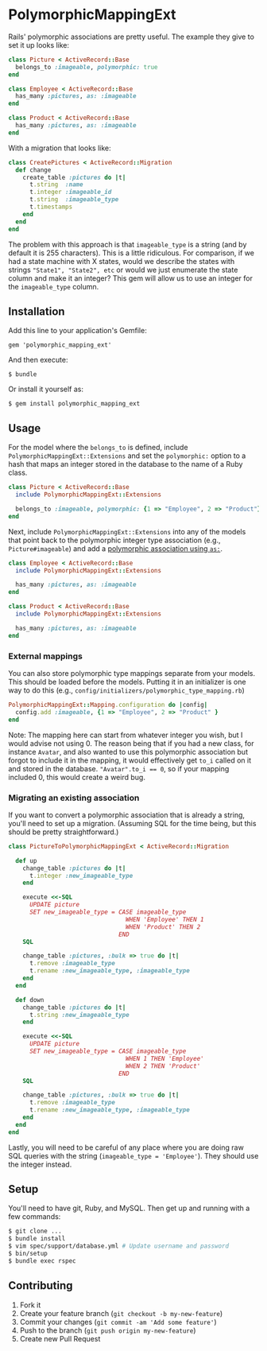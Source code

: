 # PolymorphicMappingExt

Rails' polymorphic associations are pretty useful. The example they give to set it up looks like:

```ruby
class Picture < ActiveRecord::Base
  belongs_to :imageable, polymorphic: true
end

class Employee < ActiveRecord::Base
  has_many :pictures, as: :imageable
end

class Product < ActiveRecord::Base
  has_many :pictures, as: :imageable
end
```

With a migration that looks like:

```ruby
class CreatePictures < ActiveRecord::Migration
  def change
    create_table :pictures do |t|
      t.string  :name
      t.integer :imageable_id
      t.string  :imageable_type
      t.timestamps
    end
  end
end
```

The problem with this approach is that `imageable_type` is a string (and by default it is 255 characters). This is a little ridiculous. For comparison, if we had a state machine with X states, would we describe the states with strings `"State1", "State2", etc` or would we just enumerate the state column and make it an integer? This gem will allow us to use an integer for the `imageable_type` column.

## Installation

Add this line to your application's Gemfile:

    gem 'polymorphic_mapping_ext'

And then execute:

    $ bundle

Or install it yourself as:

    $ gem install polymorphic_mapping_ext

## Usage

For the model where the `belongs_to` is defined, include `PolymorphicMappingExt::Extensions` and set the `polymorphic:` option to a hash that maps an integer stored in the database to the name of a Ruby class.

```ruby
class Picture < ActiveRecord::Base
  include PolymorphicMappingExt::Extensions

  belongs_to :imageable, polymorphic: {1 => "Employee", 2 => "Product"}
end
```

 Next, include `PolymorphicMappingExt::Extensions` into any of the models that point back to the polymorphic integer type association (e.g., `Picture#imageable`) and add a [polymorphic association using `as:`](http://guides.rubyonrails.org/association_basics.html#polymorphic-associations).

```ruby
class Employee < ActiveRecord::Base
  include PolymorphicMappingExt::Extensions

  has_many :pictures, as: :imageable
end

class Product < ActiveRecord::Base
  include PolymorphicMappingExt::Extensions

  has_many :pictures, as: :imageable
end
```

### External mappings

You can also store polymorphic type mappings separate from your models. This should be loaded before the models. Putting it in an initializer is one way to do this (e.g., `config/initializers/polymorphic_type_mapping.rb`)

```ruby
PolymorphicMappingExt::Mapping.configuration do |config|
  config.add :imageable, {1 => "Employee", 2 => "Product" }
end
```

Note: The mapping here can start from whatever integer you wish, but I would advise not using 0. The reason being that if you had a new class, for instance `Avatar`, and also wanted to use this polymorphic association but forgot to include it in the mapping, it would effectively get `to_i` called on it and stored in the database. `"Avatar".to_i == 0`, so if your mapping included 0, this would create a weird bug.

### Migrating an existing association

If you want to convert a polymorphic association that is already a string, you'll need to set up a migration. (Assuming SQL for the time being, but this should be pretty straightforward.)

```ruby
class PictureToPolymorphicMappingExt < ActiveRecord::Migration

  def up
    change_table :pictures do |t|
      t.integer :new_imageable_type
    end

    execute <<-SQL
      UPDATE picture
      SET new_imageable_type = CASE imageable_type
                                 WHEN 'Employee' THEN 1
                                 WHEN 'Product' THEN 2
                               END
    SQL

    change_table :pictures, :bulk => true do |t|
      t.remove :imageable_type
      t.rename :new_imageable_type, :imageable_type
    end
  end

  def down
    change_table :pictures do |t|
      t.string :new_imageable_type
    end

    execute <<-SQL
      UPDATE picture
      SET new_imageable_type = CASE imageable_type
                                 WHEN 1 THEN 'Employee'
                                 WHEN 2 THEN 'Product'
                               END
    SQL

    change_table :pictures, :bulk => true do |t|
      t.remove :imageable_type
      t.rename :new_imageable_type, :imageable_type
    end
  end
end
```

Lastly, you will need to be careful of any place where you are doing raw SQL queries with the string (`imageable_type = 'Employee'`). They should use the integer instead.

## Setup

You'll need to have git, Ruby, and MySQL. Then get up and running with a few commands:

```bash
$ git clone ...
$ bundle install
$ vim spec/support/database.yml # Update username and password
$ bin/setup
$ bundle exec rspec
```

## Contributing

1. Fork it
2. Create your feature branch (`git checkout -b my-new-feature`)
3. Commit your changes (`git commit -am 'Add some feature'`)
4. Push to the branch (`git push origin my-new-feature`)
5. Create new Pull Request
